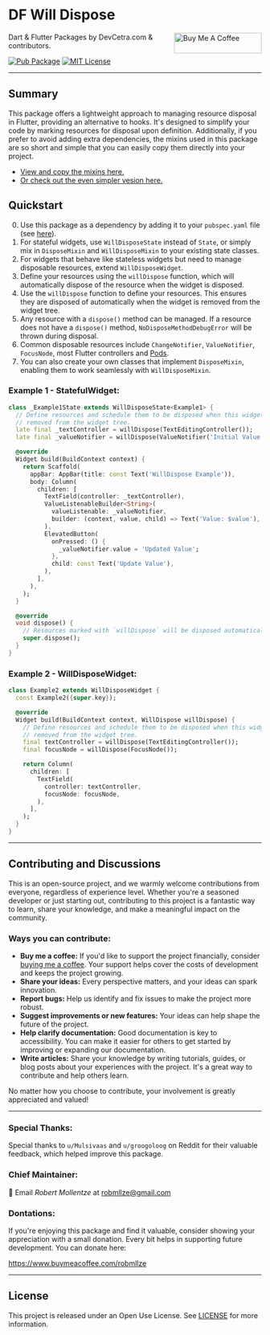 # DF Will Dispose

<a href="https://www.buymeacoffee.com/robmllze" target="_blank"><img align="right" src="https://cdn.buymeacoffee.com/buttons/default-orange.png" alt="Buy Me A Coffee" height="41" width="174"></a>

Dart & Flutter Packages by DevCetra.com & contributors.

[![Pub Package](https://img.shields.io/pub/v/df_will_dispose.svg)](https://pub.dev/packages/df_will_dispose)
[![MIT License](https://img.shields.io/badge/License-MIT-blue.svg)](https://raw.githubusercontent.com/robmllze/df_will_dispose/main/LICENSE)

---

## Summary

This package offers a lightweight approach to managing resource disposal in Flutter, providing an alternative to hooks. It's designed to simplify your code by marking resources for disposal upon definition. Additionally, if you prefer to avoid adding extra dependencies, the mixins used in this package are so short and simple that you can easily copy them directly into your project.

- [View and copy the mixins here.](https://github.com/robmllze/df_will_dispose/blob/main/lib/src/will_dispose_mixin.dart)
- [Or check out the even simpler vesion here.](https://github.com/robmllze/df_will_dispose/blob/main/copy_me/simple_will_dispose_mixin.dart)

## Quickstart

0. Use this package as a dependency by adding it to your `pubspec.yaml` file (see [here](https://pub.dev/packages/df_will_dispose/install)).
1. For stateful widgets, use `WillDisposeState` instead of `State`, or simply mix in `DisposeMixin` and `WillDisposeMixin` to your existing state classes.
2. For widgets that behave like stateless widgets but need to manage disposable resources, extend `WillDisposeWidget`.
3. Define your resources using the `willDispose` function, which will automatically dispose of the resource when the widget is disposed.
4. Use the `willDispose` function to define your resources. This ensures they are disposed of automatically when the widget is removed from the widget tree.
5. Any resource with a `dispose()` method can be managed. If a resource does not have a `dispose()` method, `NoDisposeMethodDebugError` will be thrown during disposal.
6. Common disposable resources include `ChangeNotifier`, `ValueNotifier`, `FocusNode`, most Flutter controllers and [Pods](https://pub.dev/packages/df_pod).
7. You can also create your own classes that implement `DisposeMixin`, enabling them to work seamlessly with `WillDisposeMixin`.

### Example 1 - StatefulWidget:

```dart
class _Example1State extends WillDisposeState<Example1> {
  // Define resources and schedule them to be disposed when this widget gets
  // removed from the widget tree.
  late final _textController = willDispose(TextEditingController());
  late final _valueNotifier = willDispose(ValueNotifier('Initial Value'));

  @override
  Widget build(BuildContext context) {
    return Scaffold(
      appBar: AppBar(title: const Text('WillDispose Example')),
      body: Column(
        children: [
          TextField(controller: _textController),
          ValueListenableBuilder<String>(
            valueListenable: _valueNotifier,
            builder: (context, value, child) => Text('Value: $value'),
          ),
          ElevatedButton(
            onPressed: () {
              _valueNotifier.value = 'Updated Value';
            },
            child: const Text('Update Value'),
          ),
        ],
      ),
    );
  }

  @override
  void dispose() {
    // Resources marked with `willDispose` will be disposed automatically here.
    super.dispose();
  }
}
```

### Example 2 - WillDisposeWidget:

```dart
class Example2 extends WillDisposeWidget {
  const Example2({super.key});

  @override
  Widget build(BuildContext context, WillDispose willDispose) {
    // Define resources and schedule them to be disposed when this widget gets
    // removed from the widget tree.
    final textController = willDispose(TextEditingController());
    final focusNode = willDispose(FocusNode());

    return Column(
      children: [
        TextField(
          controller: textController,
          focusNode: focusNode,
        ),
      ],
    );
  }
}
```

---

## Contributing and Discussions

This is an open-source project, and we warmly welcome contributions from everyone, regardless of experience level. Whether you're a seasoned developer or just starting out, contributing to this project is a fantastic way to learn, share your knowledge, and make a meaningful impact on the community.

### Ways you can contribute:

- **Buy me a coffee:** If you'd like to support the project financially, consider [buying me a coffee](https://www.buymeacoffee.com/robmllze). Your support helps cover the costs of development and keeps the project growing.
- **Share your ideas:** Every perspective matters, and your ideas can spark innovation.
- **Report bugs:** Help us identify and fix issues to make the project more robust.
- **Suggest improvements or new features:** Your ideas can help shape the future of the project.
- **Help clarify documentation:** Good documentation is key to accessibility. You can make it easier for others to get started by improving or expanding our documentation.
- **Write articles:** Share your knowledge by writing tutorials, guides, or blog posts about your experiences with the project. It's a great way to contribute and help others learn.

No matter how you choose to contribute, your involvement is greatly appreciated and valued!

---

### Special Thanks:

Special thanks to `u/Mulsivaas` and `u/groogoloog` on Reddit for their valuable feedback, which helped improve this package.

### Chief Maintainer:

📧 Email _Robert Mollentze_ at robmllze@gmail.com

### Dontations:

If you're enjoying this package and find it valuable, consider showing your appreciation with a small donation. Every bit helps in supporting future development. You can donate here:

https://www.buymeacoffee.com/robmllze

---

## License

This project is released under an Open Use License. See [LICENSE](https://raw.githubusercontent.com/robmllze/df_will_dispose/main/LICENSE) for more information.
